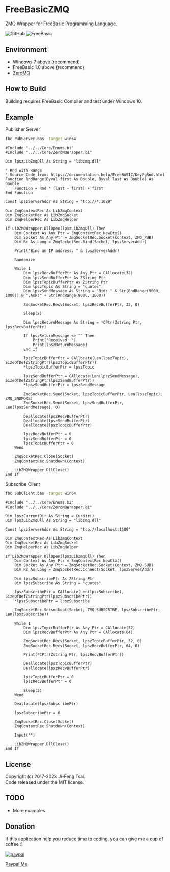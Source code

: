 # FreeBasicZMQ

ZMQ Wrapper for FreeBasic Programming Language.

![GitHub](https://img.shields.io/github/license/jiowcl/FreeBasicZMQ.svg)
![FreeBasic](https://img.shields.io/badge/language-FreeBasic-blue.svg)

## Environment

- Windows 7 above (recommend)  
- FreeBasic 1.0 above (recommend)  
- [ZeroMQ](https://github.com/zeromq)  

## How to Build

Building requires FreeBasic Compiler and test under Windows 10.  

## Example

Publisher Server

```bash
fbc PubServer.bas -target win64
```

```freebasic
#Include "../../Core/Enums.bi"
#Include "../../Core/ZeroMQWrapper.bi"

Dim lpszLibZmqDll As String = "libzmq.dll"

' Rnd with Range
' Source Code from: https://documentation.help/FreeBASIC/KeyPgRnd.html
Function RndRange(Byval first As Double, Byval last As Double) As Double
    Function = Rnd * (last - first) + first
End Function

Const lpszServerAddr As String = "tcp://*:1689"

Dim ZmqContextRec As LibZmqContext
Dim ZmqSocketRec As LibZmqSocket
Dim ZmqHelperRec As LibZmqHelper

If LibZMQWrapper.DllOpen(lpszLibZmqDll) Then
    Dim Context As Any Ptr = ZmqContextRec.NewCtx()
    Dim Socket As Any Ptr = ZmqSocketRec.Socket(Context, ZMQ_PUB)
    Dim Rc As Long = ZmqSocketRec.Bind(Socket, lpszServerAddr)

    Print("Bind an IP address: " & lpszServerAddr)

    Randomize
    
    While 1
        Dim lpszRecvBufferPtr As Any Ptr = CAllocate(32)
        Dim lpszSendBufferPtr As ZString Ptr
        Dim lpszTopicBufferPtr As ZString Ptr
        Dim lpszTopic As String = "quotes"
        Dim lpszSendMessage As String = "Bid: " & Str(RndRange(9000, 1000)) & ",Ask:" + Str(RndRange(9000, 1000))

        ZmqSocketRec.Recv(Socket, lpszRecvBufferPtr, 32, 0)
        
        Sleep(2)
        
        Dim lpszReturnMessage As String = *CPtr(Zstring Ptr, lpszRecvBufferPtr)
        
        If lpszReturnMessage <> "" Then
            Print("Received: ")
            Print(lpszReturnMessage)
        End If

        lpszTopicBufferPtr = CAllocate(Len(lpszTopic), SizeOfDefZStringPtr(lpszTopicBufferPtr))
        *lpszTopicBufferPtr = lpszTopic
        
        lpszSendBufferPtr = CAllocate(Len(lpszSendMessage), SizeOfDefZStringPtr(lpszSendBufferPtr))
        *lpszSendBufferPtr = lpszSendMessage

        ZmqSocketRec.Send(Socket, lpszTopicBufferPtr, Len(lpszTopic), ZMQ_SNDMORE)
        ZmqSocketRec.Send(Socket, lpszSendBufferPtr, Len(lpszSendMessage), 0)

        Deallocate(lpszRecvBufferPtr) 
        Deallocate(lpszSendBufferPtr) 
        Deallocate(lpszTopicBufferPtr) 

        lpszRecvBufferPtr = 0
        lpszSendBufferPtr = 0
        lpszTopicBufferPtr = 0
    Wend
    
    ZmqSocketRec.Close(Socket)
    ZmqContextRec.Shutdown(Context)
    
    LibZMQWrapper.DllClose()
End If
```

Subscribe Client

```bash
fbc SubClient.bas -target win64
```

```freebasic
#Include "../../Core/Enums.bi"
#Include "../../Core/ZeroMQWrapper.bi"

Dim lpszCurrentDir As String = Curdir()
Dim lpszLibZmqDll As String = "libzmq.dll"

Const lpszServerAddr As String = "tcp://localhost:1689"

Dim ZmqContextRec As LibZmqContext
Dim ZmqSocketRec As LibZmqSocket
Dim ZmqHelperRec As LibZmqHelper

If LibZMQWrapper.DllOpen(lpszLibZmqDll) Then
    Dim Context As Any Ptr = ZmqContextRec.NewCtx()
    Dim Socket As Any Ptr = ZmqSocketRec.Socket(Context, ZMQ_SUB)
    Dim Rc As Long = ZmqSocketRec.Connect(Socket, lpszServerAddr)
    
    Dim lpszSubscribePtr As ZString Ptr
    Dim lpszSubscribe As String = "quotes"

    lpszSubscribePtr = CAllocate(Len(lpszSubscribe), SizeOfDefZStringPtr(lpszSubscribePtr))
    *lpszSubscribePtr = lpszSubscribe

    ZmqSocketRec.Setsockopt(Socket, ZMQ_SUBSCRIBE, lpszSubscribePtr, Len(lpszSubscribe))
    
    While 1
        Dim lpszTopicBufferPtr As Any Ptr = CAllocate(32)
        Dim lpszRecvBufferPtr As Any Ptr = CAllocate(64)

        ZmqSocketRec.Recv(Socket, lpszTopicBufferPtr, 32, 0)
        ZmqSocketRec.Recv(Socket, lpszRecvBufferPtr, 64, 0)

        Print(*CPtr(Zstring Ptr, lpszRecvBufferPtr))
        
        Deallocate(lpszTopicBufferPtr)
        Deallocate(lpszRecvBufferPtr)

        lpszTopicBufferPtr = 0
        lpszRecvBufferPtr = 0
        
        Sleep(2)
    Wend

    Deallocate(lpszSubscribePtr)

    lpszSubscribePtr = 0
    
    ZmqSocketRec.Close(Socket)
    ZmqContextRec.Shutdown(Context)
    
    Input("")

    LibZMQWrapper.DllClose()
End If
```

## License

Copyright (c) 2017-2023 Ji-Feng Tsai.  
Code released under the MIT license.  

## TODO

- More examples  

## Donation

If this application help you reduce time to coding, you can give me a cup of coffee :)

[![paypal](https://www.paypalobjects.com/en_US/TW/i/btn/btn_donateCC_LG.gif)](https://www.paypal.com/cgi-bin/webscr?cmd=_s-xclick&hosted_button_id=3RNMD6Q3B495N&source=url)

[Paypal Me](https://paypal.me/jiowcl?locale.x=zh_TW)
